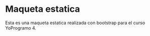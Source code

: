 # Maqueta estatica

Esta es una maqueta estatica realizada con bootstrap para el curso YoProgramo 4.

